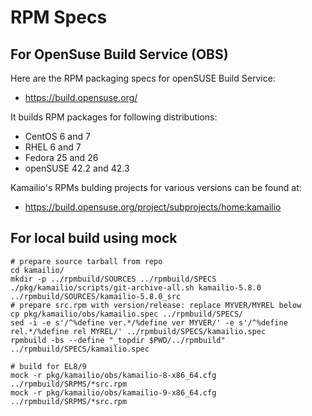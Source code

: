 # RPM Specs

##  For OpenSuse Build Service (OBS)

Here are the RPM packaging specs for openSUSE Build Service:

 * https://build.opensuse.org/

It builds RPM packages for following distributions:

* CentOS 6 and 7
* RHEL 6 and 7
* Fedora 25 and 26
* openSUSE 42.2 and 42.3

Kamailio's RPMs bulding projects for various versions can be found at:

* https://build.opensuse.org/project/subprojects/home:kamailio
  
## For local build using mock

    # prepare source tarball from repo
	cd kamailio/
	mkdir -p ../rpmbuild/SOURCES ../rpmbuild/SPECS
	./pkg/kamailio/scripts/git-archive-all.sh kamailio-5.8.0 ../rpmbuild/SOURCES/kamailio-5.8.0_src
	# prepare src.rpm with version/release: replace MYVER/MYREL below
	cp pkg/kamailio/obs/kamailio.spec ../rpmbuild/SPECS/
	sed -i -e s'/^%define ver.*/%define ver MYVER/' -e s'/^%define rel.*/%define rel MYREL/' ../rpmbuild/SPECS/kamailio.spec
	rpmbuild -bs --define "_topdir $PWD/../rpmbuild" ../rpmbuild/SPECS/kamailio.spec
	
	# build for EL8/9
	mock -r pkg/kamailio/obs/kamailio-8-x86_64.cfg ../rpmbuild/SRPMS/*src.rpm
	mock -r pkg/kamailio/obs/kamailio-9-x86_64.cfg ../rpmbuild/SRPMS/*src.rpm


